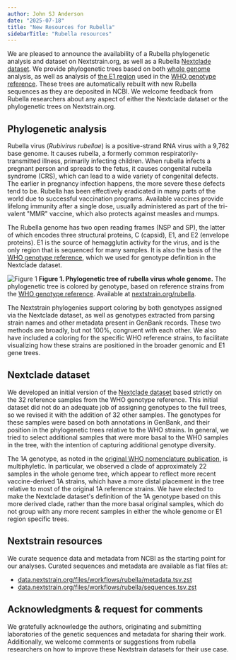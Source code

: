 ```yaml
---
author: John SJ Anderson
date: "2025-07-18"
title: "New Resources for Rubella"
sidebarTitle: "Rubella resources"
---
```


We are pleased to announce the availability of a Rubella phylogenetic
analysis and dataset on Nextstrain.org, as well as a Rubella
[Nextclade dataset][]. We provide phylogenetic trees based on both
[whole genome] analysis, as well as analysis of [the E1 region] used in
the [WHO genotype reference][]. These trees are automatically rebuilt
with new Rubella sequences as they are deposited in NCBI. We welcome
feedback from Rubella researchers about any aspect of either the
Nextclade dataset or the phylogenetic trees on Nextstrain.org.

## Phylogenetic analysis

Rubella virus (_Rubivirus rubellae_) is a positive-strand RNA virus
with a 9,762 base genome. It causes rubella, a formerly common
respiratorily-transmitted illness, primarily infecting children. When
rubella infects a pregnant person and spreads to the fetus, it causes
congenital rubella syndrome (CRS), which can lead to a wide variety of
congenital defects. The earlier in pregnancy infection happens, the
more severe these defects tend to be. Rubella has been effectively
eradicated in many parts of the world due to successful vaccination
programs. Available vaccines provide lifelong immunity after a single
dose, usually administered as part of the tri-valent "MMR" vaccine,
which also protects against measles and mumps.

The Rubella genome has two open reading frames (NSP and SP), the
latter of which encodes three structural proteins, C (capsid), E1, and
E2 (envelope proteins). E1 is the source of hemagglutin activity for
the virus, and is the only region that is sequenced for many samples.
It is also the basis of the [WHO genotype reference][], which we used
for genotype definition in the Nextclade dataset.

![Figure 1](/blog/img/rubella_genome.png)
**Figure 1. Phylogenetic tree of rubella virus whole genome.** The
phylogenetic tree is colored by genotype, based on reference strains
from the [WHO genotype reference][]. Available at
[nextstrain.org/rubella][].

The Nextstrain phylogenies support coloring by both genotypes assigned
via the Nextclade dataset, as well as genotypes extracted from parsing
strain names and other metadata present in GenBank records. These two
methods are broadly, but not 100%, congruent with each other. We also
have included a coloring for the specific WHO reference strains, to
facilitate visualizing how these strains are positioned in the broader
genomic and E1 gene trees.

## Nextclade dataset

We developed an initial version of the [Nextclade dataset][] based
strictly on the 32 reference samples from the WHO genotype reference.
This initial dataset did not do an adequate job of assigning genotypes
to the full trees, so we revised it with the addition of 32 other
samples. The genotypes for these samples were based on both
annotations in GenBank, and their position in the phylogenetic trees
relative to the WHO strains. In general, we tried to select additional
samples that were more basal to the WHO samples in the tree, with the
intention of capturing additional genotype diversity.

The 1A genotype, as noted in the [original WHO nomenclature
publication][], is multiphyletic. In particular, we observed a clade
of approximately 22 samples in the whole genome tree, which appear to
reflect more recent vaccine-derived 1A strains, which have a more
distal placement in the tree relative to most of the original 1A
reference strains. We have elected to make the Nextclade dataset's
definition of the 1A genotype based on this more derived clade, rather
than the more basal original samples, which do not group with any more
recent samples in either the whole genome or E1 region specific trees.

## Nextstrain resources

We curate sequence data and metadata from NCBI as the starting point
for our analyses. Curated sequences and metadata are available as flat
files at:

* [data.nextstrain.org/files/workflows/rubella/metadata.tsv.zst](https://data.nextstrain.org/files/workflows/rubella/metadata.tsv.zst)
* [data.nextstrain.org/files/workflows/rubella/sequences.tsv.zst](https://data.nextstrain.org/files/workflows/rubella/sequences.tsv.zst)

## Acknowledgments & request for comments

We gratefully acknowledge the authors, originating and submitting
laboratories of the genetic sequences and metadata for sharing their
work. Additionally, we welcome comments or suggestions from rubella
researchers on how to improve these Nextstrain datasets for their use
case.

[Nextclade dataset]: https://clades.nextstrain.org/?dataset-name=nextstrain%2Frubella%2FE1
[whole genome]: https://nextstrain.org/rubella/genome
[the E1 region]: https://nextstrain.org/rubella/E1
[WHO genotype reference]: https://www.who.int/publications/i/item/WER8832
[nextstrain.org/rubella]: https://nextstrain.org/rubella
[original WHO nomenclature publication]: https://www.who.int/publications/i/item/WER8014
